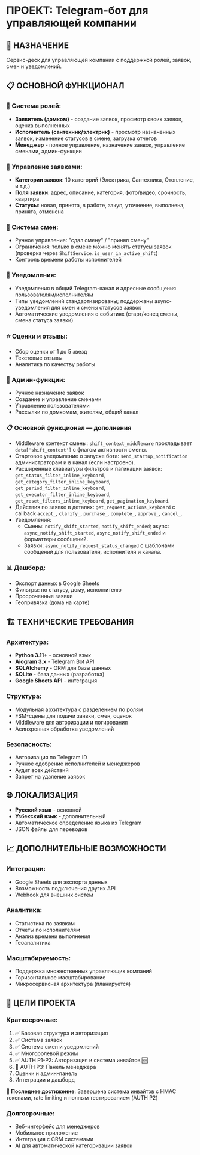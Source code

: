 # ПРОЕКТ: Telegram-бот для управляющей компании

## 🎯 НАЗНАЧЕНИЕ
Сервис-деск для управляющей компании с поддержкой ролей, заявок, смен и уведомлений.

## 📋 ОСНОВНОЙ ФУНКЦИОНАЛ

### 👥 Система ролей:
- **Заявитель (домком)** - создание заявок, просмотр своих заявок, оценка выполненных
- **Исполнитель (сантехник/электрик)** - просмотр назначенных заявок, изменение статусов в смене, загрузка отчетов
- **Менеджер** - полное управление, назначение заявок, управление сменами, админ-функции

### 📝 Управление заявками:
- **Категории заявок**: 10 категорий (Электрика, Сантехника, Отопление, и т.д.)
- **Поля заявки**: адрес, описание, категория, фото/видео, срочность, квартира
- **Статусы**: новая, принята, в работе, закуп, уточнение, выполнена, принята, отменена

### 🔄 Система смен:
- Ручное управление: "сдал смену" / "принял смену"
- Ограничения: только в смене можно менять статусы заявок (проверка через `ShiftService.is_user_in_active_shift`)
- Контроль времени работы исполнителей

### 📢 Уведомления:
- Уведомления в общий Telegram-канал и адресные сообщения пользователям/исполнителям
- Типы уведомлений стандартизированы; поддержаны async-уведомления для смен и смены статусов заявок
- Автоматические уведомления о событиях (старт/конец смены, смена статуса заявки)

### ⭐ Оценки и отзывы:
- Сбор оценки от 1 до 5 звезд
- Текстовые отзывы
- Аналитика по качеству работы

### 🔧 Админ-функции:
- Ручное назначение заявок
- Создание и управление сменами
- Управление пользователями
- Рассылки по домкомам, жителям, общий канал

### 📋 Основной функционал — дополнения

- Middleware контекст смены: `shift_context_middleware` прокладывает `data['shift_context']` с флагом активности смены.
- Стартовое уведомление о запуске бота: `send_startup_notification` администраторам и в канал (если настроено).
- Расширенные клавиатуры фильтров и пагинации заявок: `get_status_filter_inline_keyboard`, `get_category_filter_inline_keyboard`, `get_period_filter_inline_keyboard`, `get_executor_filter_inline_keyboard`, `get_reset_filters_inline_keyboard`, `get_pagination_keyboard`.
- Действия по заявке в деталях: `get_request_actions_keyboard` с callback `accept_`, `clarify_`, `purchase_`, `complete_`, `approve_`, `cancel_`.
- Уведомления:
  - Смены: `notify_shift_started`, `notify_shift_ended`; async: `async_notify_shift_started`, `async_notify_shift_ended` и форматтеры сообщений.
  - Заявки: `async_notify_request_status_changed` с шаблонами сообщений для пользователя, исполнителя и канала.

### 📊 Дашборд:
- Экспорт данных в Google Sheets
- Фильтры: по статусу, дому, исполнителю
- Просроченные заявки
- Геопривязка (дома на карте)

## 🏗️ ТЕХНИЧЕСКИЕ ТРЕБОВАНИЯ

### Архитектура:
- **Python 3.11+** - основной язык
- **Aiogram 3.x** - Telegram Bot API
- **SQLAlchemy** - ORM для базы данных
- **SQLite** - база данных (разработка)
- **Google Sheets API** - интеграция

### Структура:
- Модульная архитектура с разделением по ролям
- FSM-сцены для подачи заявки, смен, оценок
- Middleware для авторизации и логирования
- Асинхронная обработка уведомлений

### Безопасность:
- Авторизация по Telegram ID
- Ручное одобрение исполнителей и менеджеров
- Аудит всех действий
- Запрет на удаление заявок

## 🌐 ЛОКАЛИЗАЦИЯ
- **Русский язык** - основной
- **Узбекский язык** - дополнительный
- Автоматическое определение языка из Telegram
- JSON файлы для переводов

## 📈 ДОПОЛНИТЕЛЬНЫЕ ВОЗМОЖНОСТИ

### Интеграции:
- Google Sheets для экспорта данных
- Возможность подключения других API
- Webhook для внешних систем

### Аналитика:
- Статистика по заявкам
- Отчеты по исполнителям
- Анализ времени выполнения
- Геоаналитика

### Масштабируемость:
- Поддержка множественных управляющих компаний
- Горизонтальное масштабирование
- Микросервисная архитектура (планируется)

## 🎯 ЦЕЛИ ПРОЕКТА

### Краткосрочные:
1. ✅ Базовая структура и авторизация
2. ✅ Система заявок
3. ✅ Система смен и уведомлений
4. ✅ Многоролевой режим
5. ✅ AUTH P1-P2: Авторизация и система инвайтов 🆕
6. 🔄 AUTH P3: Панель менеджера
7. Оценки и админ-панель
8. Интеграции и дашборд

**🎯 Последнее достижение**: Завершена система инвайтов с HMAC токенами, rate limiting и полным тестированием (AUTH P2)

### Долгосрочные:
- Веб-интерфейс для менеджеров
- Мобильное приложение
- Интеграция с CRM системами
- AI для автоматической категоризации заявок
